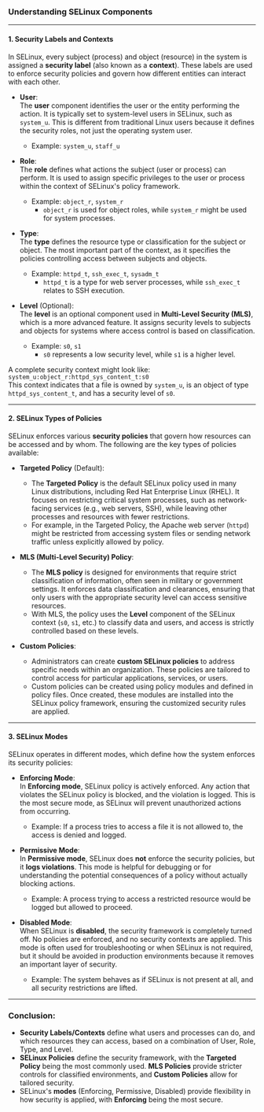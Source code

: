 ### **Understanding SELinux Components**

---

#### **1. Security Labels and Contexts**
In SELinux, every subject (process) and object (resource) in the system is assigned a **security label** (also known as a **context**). These labels are used to enforce security policies and govern how different entities can interact with each other.

- **User**:  
   The **user** component identifies the user or the entity performing the action. It is typically set to system-level users in SELinux, such as `system_u`. This is different from traditional Linux users because it defines the security roles, not just the operating system user.  
   - Example: `system_u`, `staff_u`
  
- **Role**:  
   The **role** defines what actions the subject (user or process) can perform. It is used to assign specific privileges to the user or process within the context of SELinux's policy framework.  
   - Example: `object_r`, `system_r`
     - `object_r` is used for object roles, while `system_r` might be used for system processes.

- **Type**:  
   The **type** defines the resource type or classification for the subject or object. The most important part of the context, as it specifies the policies controlling access between subjects and objects.  
   - Example: `httpd_t`, `ssh_exec_t`, `sysadm_t`
     - `httpd_t` is a type for web server processes, while `ssh_exec_t` relates to SSH execution.

- **Level** (Optional):  
   The **level** is an optional component used in **Multi-Level Security (MLS)**, which is a more advanced feature. It assigns security levels to subjects and objects for systems where access control is based on classification.  
   - Example: `s0`, `s1`
     - `s0` represents a low security level, while `s1` is a higher level.

A complete security context might look like:  
`system_u:object_r:httpd_sys_content_t:s0`  
This context indicates that a file is owned by `system_u`, is an object of type `httpd_sys_content_t`, and has a security level of `s0`.

---

#### **2. SELinux Types of Policies**
SELinux enforces various **security policies** that govern how resources can be accessed and by whom. The following are the key types of policies available:

- **Targeted Policy** (Default):
   - The **Targeted Policy** is the default SELinux policy used in many Linux distributions, including Red Hat Enterprise Linux (RHEL). It focuses on restricting critical system processes, such as network-facing services (e.g., web servers, SSH), while leaving other processes and resources with fewer restrictions.
   - For example, in the Targeted Policy, the Apache web server (`httpd`) might be restricted from accessing system files or sending network traffic unless explicitly allowed by policy.

- **MLS (Multi-Level Security) Policy**:
   - The **MLS policy** is designed for environments that require strict classification of information, often seen in military or government settings. It enforces data classification and clearances, ensuring that only users with the appropriate security level can access sensitive resources.
   - With MLS, the policy uses the **Level** component of the SELinux context (`s0`, `s1`, etc.) to classify data and users, and access is strictly controlled based on these levels.

- **Custom Policies**:
   - Administrators can create **custom SELinux policies** to address specific needs within an organization. These policies are tailored to control access for particular applications, services, or users.
   - Custom policies can be created using policy modules and defined in policy files. Once created, these modules are installed into the SELinux policy framework, ensuring the customized security rules are applied.

---

#### **3. SELinux Modes**
SELinux operates in different modes, which define how the system enforces its security policies:

- **Enforcing Mode**:  
   In **Enforcing mode**, SELinux policy is actively enforced. Any action that violates the SELinux policy is blocked, and the violation is logged. This is the most secure mode, as SELinux will prevent unauthorized actions from occurring.
   - Example: If a process tries to access a file it is not allowed to, the access is denied and logged.

- **Permissive Mode**:  
   In **Permissive mode**, SELinux does **not** enforce the security policies, but it **logs violations**. This mode is helpful for debugging or for understanding the potential consequences of a policy without actually blocking actions.
   - Example: A process trying to access a restricted resource would be logged but allowed to proceed.

- **Disabled Mode**:  
   When SELinux is **disabled**, the security framework is completely turned off. No policies are enforced, and no security contexts are applied. This mode is often used for troubleshooting or when SELinux is not required, but it should be avoided in production environments because it removes an important layer of security.
   - Example: The system behaves as if SELinux is not present at all, and all security restrictions are lifted.

---

### **Conclusion:**
- **Security Labels/Contexts** define what users and processes can do, and which resources they can access, based on a combination of User, Role, Type, and Level.
- **SELinux Policies** define the security framework, with the **Targeted Policy** being the most commonly used. **MLS Policies** provide stricter controls for classified environments, and **Custom Policies** allow for tailored security.
- SELinux's **modes** (Enforcing, Permissive, Disabled) provide flexibility in how security is applied, with **Enforcing** being the most secure.
